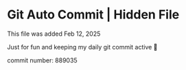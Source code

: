 # Git Auto Commit | Hidden File

This file was added Feb 12, 2025

Just for fun and keeping my daily git commit active 🤪

commit number: 889035
